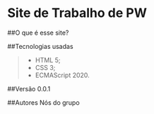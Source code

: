 # Site de Trabalho de PW

##O que é esse site?


##Tecnologias usadas
>- HTML 5;
>- CSS 3;
>- ECMAScript 2020.

##Versão
0.0.1

##Autores
Nós do grupo


 
